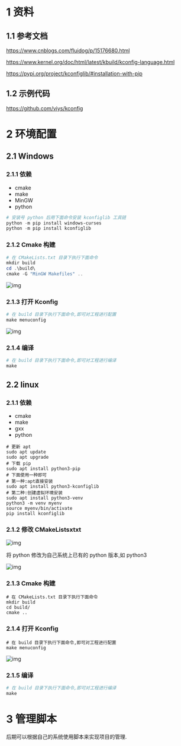 # 1 资料

## 1.1 参考文档

https://www.cnblogs.com/fluidog/p/15176680.html

https://www.kernel.org/doc/html/latest/kbuild/kconfig-language.html

https://pypi.org/project/kconfiglib/#installation-with-pip

## 1.2 示例代码

https://github.com/viys/kconfig

# 2 环境配置

## 2.1 Windows

### 2.1.1 依赖

- cmake
- make
- MinGW
- python

```PowerShell
# 安装号 python 后用下面命令安装 kconfiglib 工具链
python -m pip install windows-curses
python -m pip install kconfiglib
```

### 2.1.2 Cmake 构建

```PowerShell
# 在 CMakeLists.txt 目录下执行下面命令
mkdir build
cd .\build\
cmake -G "MinGW Makefiles" ..
```

![img](https://z1eac6eifxs.feishu.cn/space/api/box/stream/download/asynccode/?code=MzI5ZmQ1NGRjYWQ5ZDI0NjEzZTMxM2I2OGMyM2Q5YTdfa0Y5RVNmZmhtRnU4Tjd6dkc0T2xtWThweVJHYXV2V3hfVG9rZW46VHh3OWJ6aTBLb21DTjR4YUpFbmNqZzlVbmZmXzE3MjYwNzU1NTY6MTcyNjA3OTE1Nl9WNA)

### 2.1.3 打开 Kconfig

```PowerShell
# 在 build 目录下执行下面命令,即可对工程进行配置
make menuconfig
```

![img](https://z1eac6eifxs.feishu.cn/space/api/box/stream/download/asynccode/?code=ZGM1MjU2OWExMDhjNTNkZDY4YjNkMDVlZmE1MTAyZWFfaUJEd3hmcFcydmRXdTRGTGxlZ3FwRUw1cFQ0QVZ1VWZfVG9rZW46WTMyUGI3M3psb1pNNkF4RVd4aGM3N3I2bkplXzE3MjYwNzU1NTY6MTcyNjA3OTE1Nl9WNA)

### 2.1.4 编译

```PowerShell
# 在 build 目录下执行下面命令,即可对工程进行编译
make
```

## 2.2 linux

### 2.1.1 依赖

- cmake
- make
- gxx
- python

```Shell
# 更新 apt
sudo apt update
sudo apt upgrade
# 下载 pip
sudo apt install python3-pip
# 下面使用一种即可
# 第一种:apt直接安装
sudo apt install python3-kconfiglib
# 第二种:创建虚拟环境安装
sudo apt install python3-venv
python3 -m venv myenv
source myenv/bin/activate
pip install kconfiglib
```

### 2.1.2 修改 CMakeListsxtxt

![img](https://z1eac6eifxs.feishu.cn/space/api/box/stream/download/asynccode/?code=NDBlZDczZWJmNDlmNmU3NDc2M2Y5MDdiNmYzNTZlMjlfYWh0OGJGMTZQUUoyZWJXcXBlUW1IMHJRMjN4QmJCTG1fVG9rZW46WnNUUGJZdEpLb2NoZmt4Z0p4UGNUUXpibkFPXzE3MjYwNzU1NTY6MTcyNjA3OTE1Nl9WNA)

将 python 修改为自己系统上已有的 python 版本,如 python3 

![img](https://z1eac6eifxs.feishu.cn/space/api/box/stream/download/asynccode/?code=Y2RiMTg0ZDczODM5MTRhYjM0MzM5ZGVmNzU4NDIwYWJfdmgwdjZmamtNY0F3ZDFDRkFRckwyZnFmOTROVWZhWERfVG9rZW46V3Zjb2JhSlVTb3FLY014N2ZqTWNFRnIxbllkXzE3MjYwNzU1NTY6MTcyNjA3OTE1Nl9WNA)

### 2.1.3 Cmake 构建

```Shell
# 在 CMakeLists.txt 目录下执行下面命令
mkdir build
cd build/
cmake ..
```

### 2.1.4 打开 Kconfig

```Shell
# 在 build 目录下执行下面命令,即可对工程进行配置
make menuconfig
```

![img](https://z1eac6eifxs.feishu.cn/space/api/box/stream/download/asynccode/?code=YWQ3ZWFiOTAxMDljZGU2NWMzZTlmODVjNzkzN2U3NmZfd0FmdWpQSU5PMWNJS3Q4SGVySUlBYWJsQkFLMDlsYjRfVG9rZW46UWFyR2JTTkVUb2g5anB4UU5NSGMwUGVDbkNkXzE3MjYwNzU1NTY6MTcyNjA3OTE1Nl9WNA)

### 2.1.5 编译

```PowerShell
# 在 build 目录下执行下面命令,即可对工程进行编译
make
```

# 3 管理脚本

后期可以根据自己的系统使用脚本来实现项目的管理.
